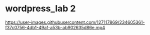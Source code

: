 # wordpress_lab 2
https://user-images.githubusercontent.com/127117869/234605361-f37c0756-4db1-49af-a53b-ab902635d86e.mp4

